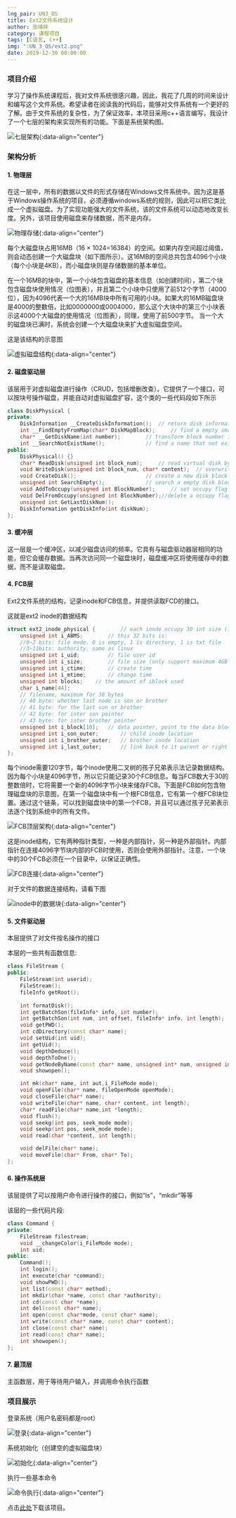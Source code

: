 ```yaml
---
lng_pair: UN3_OS
title: Ext2文件系统设计
author: 张靖祥
category: 课程项目
tags: [C语言, C++]
img: ":UN_3_OS/ext2.png"
date: 2019-12-30 00:00:00
---
```


### 项目介绍

学习了操作系统课程后，我对文件系统很感兴趣，因此，我花了几周的时间来设计和编写这个文件系统。希望读者在阅读我的代码后，能够对文件系统有一个更好的了解。由于文件系统的复杂性，为了保证效率，<!-- outline-start -->本项目采用c++语言编写，我设计了一个七层的架构来实现所有的功能。<!-- outline-end -->下面是系统架构图。

![七层架构](:UN_3_OS/ext2.png){:data-align="center"}

### 架构分析

#### 1. 物理层

在这一层中，所有的数据以文件的形式存储在Windows文件系统中。因为这是基于Windows操作系统的项目，必须遵循windows系统的规则，因此可以把它类比成一个虚拟磁盘。为了实现功能强大的文件系统，该的文件系统可以动态地改变长度。另外，该项目使用磁盘来存储数据，而不是内存。 

![物理存储](:UN_3_OS/physical_disk.png){:data-align="center"}

每个大磁盘块占用16MB（16 × 1024=16384）的空间。如果内存空间超过阈值，则会动态创建一个大磁盘块（如下图所示）。这16MB的空间总共包含4096个小块（每个小块是4KB），而小磁盘块则是存储数据的基本单位。 

在一个16MB的块中，第一个小块包含磁盘的基本信息（如创建时间），第二个块包含磁盘块使用情况（位图表），并且第二个小块中只使用了前512个字节（4000位），因为4096代表一个大的16MB块中所有可用的小块。如果大的16MB磁盘块是4000的整数倍，比如0000000或0004000，那么这个大块中的第三个小块表示这4000个大磁盘的使用情况（位图表），同理，使用了前500字节。 当一个大的磁盘块已满时，系统会创建一个大磁盘块来扩大虚拟磁盘空间。 

这是该结构的示意图

![虚拟磁盘结构](:UN_3_OS/physical_structure.png){:data-align="center"}

#### 2. 磁盘驱动层

该层用于对虚拟磁盘进行操作（CRUD，包括增删改查）。它提供了一个接口，可以按块号操作磁盘，并能自动对虚拟磁盘扩容，这个类的一些代码段如下所示

```c++
class DiskPhysical {
private:
	DiskInformation __CreateDiskInformation(); 	// return disk information
	int __FindEmptyFromMap(char* DiskMapBlock);  	// find a empty small disk block by bitmap
	char* __GetDiskName(int number); 		// transform block number into real block path
	int __SearchNotExistName();  			// find a name that not exist in the disk block
public:
	DiskPhysical() {}
	char* ReadDisk(unsigned int block_num);  	// read virtual disk by block number
	void WriteDisk(unsigned int block_num, char* content);	// overwrite a block (overwrite)
	void CreateDisk();          			// create a new disk block
	unsigned int SearchEmpty();  			// search a empty disk block
	void AddToOccupy(unsigned int BlockNumber);  	// set occupy flag into bitmap
	void DelFromOccupy(unsigned int BlockNumber);//delete a occupy flag
	unsigned int GetLastDiskNum();
	DiskInformation getDiskInfo(int diskNum);
};
```

#### 3. 缓冲层

这一层是一个缓冲区，以减少磁盘访问的频率。它具有与磁盘驱动器层相同的功能，但它会缓存数据。当再次访问同一个磁盘块时，磁盘缓冲区将使用缓存中的数据，而不是读取磁盘。 

#### 4. FCB层

Ext2文件系统的结构，记录inode和FCB信息，并提供读取FCD的接口。 

这就是ext2 inode的数据结构

```c++
struct ext2_inode_physical { 		// each inode occupy 30 int size (120 bytes)
	unsigned int i_ABMS;      	// this 32 bits is:
	//0~2 bits: file mode. 0 is empty, 1 is directory, 1 is txt file 
	//3~11bits: authority. same as linux
	unsigned int i_uid;      	// file user id
	unsigned int i_size;      	// file size (only support maximum 4GB for a single file)
	unsigned int i_ctime;     	// create time
	unsigned int i_mtime;     	// change time 
	unsigned int blocks;	// the amount of iblock used
	char i_name[44];
	// filename, maximum for 38 bytes
	// 40 byte: whether last node is son or brother
	// 41 byte: for the last son or brother
	// 42 byte: for inter son pointer
	// 43 byte: for inter brother pointer
	unsigned int i_block[10];  	// data pointer, point to the data block
	unsigned int i_son_outer;   	// child inode location
	unsigned int i_brother_outer;	// brother inode location 
	unsigned int i_last_outer;   	// link back to it parent or right brother
};
```

每个inode需要120字节，每个inode使用二叉树的孩子兄弟表示法记录数据结构。因为每个小块是4096字节，所以它只能记录30个FCB信息。每当FCB数大于30的整数倍时，它将需要一个新的4096字节小块来储存FCB。下面是FCB如何包含物理磁盘块的示意图，在第一个磁盘块中有一个根FCB信息，它有第一个根FCB块位置。通过这个链条，可以找到磁盘块中的第一个FCB，并且可以通过孩子兄弟表示法逐个找到系统中的所有文件。

![FCB顶层架构](:UN_3_OS/FCB_top_layer.png){:data-align="center"}

这是inode结构，它有两种指针类型，一种是内部指针，另一种是外部指针。内部指针在连接4096字节块内部的FCB时使用，否则会使用外部指针。注意，一个块中的30个FCB必须在一个目录中，以保证正确性。 

![FCB连接](:UN_3_OS/FCB_link.png){:data-align="center"}

对于文件的数据连接结构，请看下图

![inode中的数据块](:UN_3_OS/data_block.png){:data-align="center"}

#### 5. 文件驱动层

本层提供了对文件按名操作的接口

本层的一些共有函数信息:

```c++
class FileStream {
public:
	FileStream(int userid);
	FileStream();
	fileInfo getRoot();
	
	int formatDisk();
	int getBatchSon(fileInfo* info, int number);
	int getBatchSon(int num, int offset, fileInfo* info, int length);
	void getPWD();
	int cdDirectory(const char* name);
	void setUid(int uid);
	int getUid();
	void depthDeduce();
	void depthToOne();
	void getNodeByName(const char* name, unsigned int* num, unsigned int* offset, i_FileMode mode);
	void showopen();

	int mk(char* name, int aut,i_FileMode mode);
	void openFile(char* name, fileOpenMode openMode);
	void closeFile(char* name);
	void writeFile(char* name, char* content, int length);
	char* readFile(char* name,int *length);
	void flush();
	void seekg(int pos, seek_mode mode);
	void seekp(int pos, seek_mode mode);
	void read(char *content, int length);

	void delFile(char* name);
	void moveFile(char* From, char* To);
};
```

#### 6. 操作系统层

该层提供了可以按用户命令进行操作的接口，例如“ls”，“mkdir”等等

该层的一些代码片段:

```c++
class Command {
private:
	FileStream filestream;
	void __changeColor(i_FileMode mode);
	int uid;
public:
	Command();
	int login();
	int execute(char *command);
	void showPWD();
	int list(const char* method);
	int mkdir(char *name, const char *authority);
	int cd(const char *name);
	int del(const char* name);
	int open(const char*mode, const char* name);
	int write(const char* name, const char* content);
	int close(const char* name);
	int read(const char* name);
	int showopen();
};
```

#### 7. 最顶层

主函数层，用于等待用户输入，并调用命令执行函数

### 项目展示

登录系统（用户名密码都是root）

![登录](:UN_3_OS/login.png){:data-align="center"}

系统初始化（创建空的虚拟磁盘块）

![初始化](:UN_3_OS/init.png){:data-align="center"}

执行一些基本命令

![命令执行](:UN_3_OS/command.png){:data-align="center"}

点击[此处](https://github.com/Jingxiang-Zhang/Ext2_file_system_design)下载该项目。
